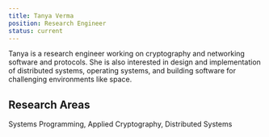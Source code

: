 ```yaml
---
title: Tanya Verma
position: Research Engineer
status: current
---
```

Tanya is a research engineer working on cryptography and networking software and protocols.
She is also interested in design and implementation of distributed systems, operating systems, and building software for challenging environments like space.

## Research Areas 
Systems Programming, Applied Cryptography, Distributed Systems

